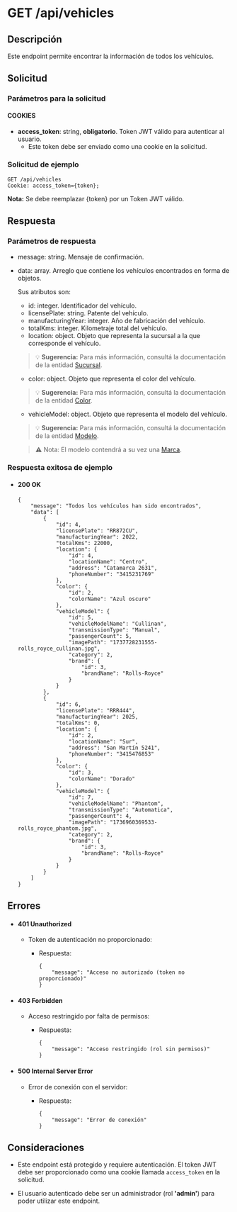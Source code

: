 # GET /api/vehicles

## Descripción

Este endpoint permite encontrar la información de todos los vehículos.

## Solicitud

### Parámetros para la solicitud

#### COOKIES

- **access_token**: string, **obligatorio**. Token JWT válido para autenticar al usuario.
  - Este token debe ser enviado como una cookie en la solicitud.

### Solicitud de ejemplo

```
GET /api/vehicles
Cookie: access_token={token};
```

**Nota:** Se debe reemplazar {token} por un Token JWT válido.

## Respuesta

### Parámetros de respuesta

- message: string. Mensaje de confirmación.
- data: array. Arreglo que contiene los vehículos encontrados en forma de objetos.

  Sus atributos son:

  - id: integer. Identificador del vehículo.
  - licensePlate: string. Patente del vehículo.
  - manufacturingYear: integer. Año de fabricación del vehículo.
  - totalKms: integer. Kilometraje total del vehículo.
  - location: object. Objeto que representa la sucursal a la que corresponde el vehículo.

  > 💡 **Sugerencia:** Para más información, consultá la documentación de la entidad [Sucursal](../../location/main/main.md).

  - color: object. Objeto que representa el color del vehículo.

  > 💡 **Sugerencia:** Para más información, consultá la documentación de la entidad [Color](../../color/main/main.md).

  - vehicleModel: object. Objeto que representa el modelo del vehículo.

  > 💡 **Sugerencia:** Para más información, consultá la documentación de la entidad [Modelo](../../vehicle-model/main/main.md).

  > ⚠️ Nota: El modelo contendrá a su vez una [Marca](../../brand/main/main.md).

### Respuesta exitosa de ejemplo

- #### 200 OK

  ```
  {
      "message": "Todos los vehículos han sido encontrados",
      "data": [
          {
              "id": 4,
              "licensePlate": "RR872CU",
              "manufacturingYear": 2022,
              "totalKms": 22000,
              "location": {
                  "id": 4,
                  "locationName": "Centro",
                  "address": "Catamarca 2631",
                  "phoneNumber": "3415231769"
              },
              "color": {
                  "id": 2,
                  "colorName": "Azul oscuro"
              },
              "vehicleModel": {
                  "id": 5,
                  "vehicleModelName": "Cullinan",
                  "transmissionType": "Manual",
                  "passengerCount": 5,
                  "imagePath": "1737728231555-rolls_royce_cullinan.jpg",
                  "category": 2,
                  "brand": {
                      "id": 3,
                      "brandName": "Rolls-Royce"
                  }
              }
          },
          {
              "id": 6,
              "licensePlate": "RRR444",
              "manufacturingYear": 2025,
              "totalKms": 0,
              "location": {
                  "id": 2,
                  "locationName": "Sur",
                  "address": "San Martín 5241",
                  "phoneNumber": "3415476853"
              },
              "color": {
                  "id": 3,
                  "colorName": "Dorado"
              },
              "vehicleModel": {
                  "id": 7,
                  "vehicleModelName": "Phantom",
                  "transmissionType": "Automatica",
                  "passengerCount": 4,
                  "imagePath": "1736960369533-rolls_royce_phantom.jpg",
                  "category": 2,
                  "brand": {
                      "id": 3,
                      "brandName": "Rolls-Royce"
                  }
              }
          }
      ]
  }
  ```

## Errores

- #### 401 Unauthorized

  - Token de autenticación no proporcionado:

    - Respuesta:

      ```
      {
          "message": "Acceso no autorizado (token no proporcionado)"
      }
      ```

- #### 403 Forbidden

  - Acceso restringido por falta de permisos:

    - Respuesta:

      ```
      {
          "message": "Acceso restringido (rol sin permisos)"
      }
      ```

- #### 500 Internal Server Error

  - Error de conexión con el servidor:

    - Respuesta:

      ```
      {
          "message": "Error de conexión"
      }
      ```

## Consideraciones

- Este endpoint está protegido y requiere autenticación. El token JWT debe ser proporcionado como una cookie llamada `access_token` en la solicitud.

- El usuario autenticado debe ser un administrador (rol **'admin'**) para poder utilizar este endpoint.
